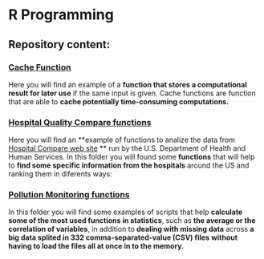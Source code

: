 R Programming
================

## Repository content:

### [Cache Function](XXXXX)

Here you will find an example of a **function that stores a
computational result for later use** if the same input is given. Cache
functions are function that are able to **cache potentially
time-consuming computations.**

### [Hospital Quality Compare functions](XXXXX)

Here you will find an **example of functions to analize the data from
[Hospital Compare web site](http://hospitalcompare.hhs.gov) ** run by
the U.S. Department of Health and Human Services. In this folder you
will found some **functions** that will help to **find some specific
information from the hospitals** around the US and ranking them in
diferents ways:

### [Pollution Monitoring functions](XXXXX)

In this folder you will find some examples of scripts that help
**calculate some of the most used functions in statistics**, such as
**the average or the correlation of variables**, in addition to
**dealing with missing data** across **a big data splited in 332
comma-separated-value (CSV) files** **without having to load the files
all at once in to the memory.**
